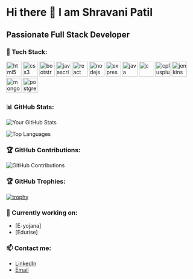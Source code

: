 # Hi there 👋 I am Shravani Patil

<!--
**ShravaniAnilPatil/ShravaniAnilPatil** is a ✨ _special_ ✨ repository because its `README.md` (this file) appears on your GitHub profile.
-->
## Passionate Full Stack Developer
### 🚀 Tech Stack:

<p align="left">
  <img src="https://cdn.jsdelivr.net/gh/devicons/devicon/icons/html5/html5-original.svg" alt="html5" width="40" height="40"/>
  <img src="https://cdn.jsdelivr.net/gh/devicons/devicon/icons/css3/css3-original.svg" alt="css3" width="40" height="40"/>
  <img src="https://cdn.jsdelivr.net/gh/devicons/devicon/icons/bootstrap/bootstrap-plain.svg" alt="bootstrap" width="40" height="40"/>
  <img src="https://cdn.jsdelivr.net/gh/devicons/devicon/icons/javascript/javascript-original.svg" alt="javascript" width="40" height="40"/>
  <img src="https://cdn.jsdelivr.net/gh/devicons/devicon/icons/react/react-original.svg" alt="react" width="40" height="40"/>
  <img src="https://cdn.jsdelivr.net/gh/devicons/devicon/icons/nodejs/nodejs-original.svg" alt="nodejs" width="40" height="40"/>
  <img src="https://cdn.jsdelivr.net/gh/devicons/devicon/icons/express/express-original.svg" alt="express" width="40" height="40"/>
  <img src="https://cdn.jsdelivr.net/gh/devicons/devicon/icons/java/java-original.svg" alt="java" width="40" height="40"/>
  <img src="https://cdn.jsdelivr.net/gh/devicons/devicon/icons/c/c-original.svg" alt="c" width="40" height="40"/>
  <img src="https://cdn.jsdelivr.net/gh/devicons/devicon/icons/cplusplus/cplusplus-original.svg" alt="cplusplus" width="40" height="40"/>
  <img src="https://cdn.jsdelivr.net/gh/devicons/devicon/icons/jenkins/jenkins-original.svg" alt="jenkins" width="40" height="40"/>
  <img src="https://cdn.jsdelivr.net/gh/devicons/devicon/icons/mongodb/mongodb-original.svg" alt="mongodb" width="40" height="40"/>
  <img src="https://cdn.jsdelivr.net/gh/devicons/devicon/icons/postgresql/postgresql-original.svg" alt="postgresql" width="40" height="40"/>
</p>

### 📊 GitHub Stats:

![Your GitHub Stats](https://github-readme-stats.vercel.app/api?username=ShravaniAnilPatil&show_icons=true&theme=radical)

![Top Languages](https://github-readme-stats.vercel.app/api/top-langs/?username=ShravaniAnilPatil&layout=compact&theme=radical)

### 🏆 GitHub Contributions:

![GitHub Contributions](https://raw.githubusercontent.com/ShravaniAnilPatil/ShravaniAnilPatil/output/github-contribution-grid-snake.svg)

### 🏆 GitHub Trophies:

[![trophy](https://github-profile-trophy.vercel.app/?username=ShravaniAnilPatil&theme=gruvbox)](https://github.com/ryo-ma/github-profile-trophy)

### 🌱 Currently working on:
- [E-yojana]
- [Edurise]

### 📫 Contact me:
- [LinkedIn](https://www.linkedin.com/in/shravani-patil-163828293/)
- [Email](mailto:shravanipatil1427@gmail.com)



